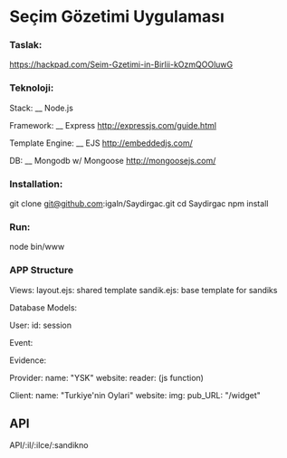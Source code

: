 # Seçim Gözetimi Uygulaması

### Taslak:

https://hackpad.com/Seim-Gzetimi-in-Birlii-kOzmQOOluwG

### Teknoloji:

Stack:                  __ Node.js

Framework:              __ Express http://expressjs.com/guide.html

Template Engine:        __ EJS http://embeddedjs.com/

DB:						__ Mongodb w/ Mongoose http://mongoosejs.com/

### Installation:

git clone git@github.com:igaln/Saydirgac.git
cd Saydirgac
npm install

### Run:

node bin/www

### APP Structure

Views:
layout.ejs: shared template
sandik.ejs: base template for sandiks

Database Models:

User:
    id: session

<!-- Secim -->
Event:

<!-- Tutanak -->
Evidence:

<!-- Karşılşatırma için -->
Provider:
  name: "YSK"
  website:
  reader: (js function)

<!-- Yayın için -->
Client:
  name: "Turkiye'nin Oylari"
  website:
  img:
  pub_URL: "/widget"

## API

API/:il/:ilce/:sandikno
